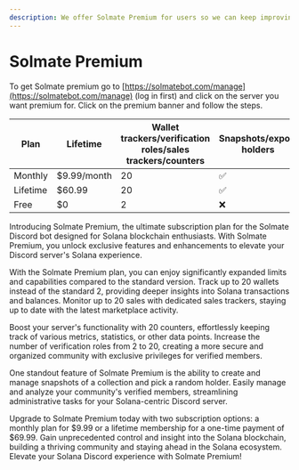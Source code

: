 ```yaml
---
description: We offer Solmate Premium for users so we can keep improving our features
---
```


# Solmate Premium

To get Solmate premium go to [https://solmatebot.com/manage](https://solmatebot.com/manage) (log in first) and click on the server you want premium for. Click on the premium banner and follow the steps.&#x20;

<table><thead><tr><th>Plan</th><th>Lifetime</th><th data-type="number">Wallet trackers/verification roles/sales trackers/counters</th><th>Snapshots/export holders</th></tr></thead><tbody><tr><td>Monthly</td><td>$9.99/month</td><td>20</td><td>✅</td></tr><tr><td>Lifetime</td><td>$60.99</td><td>20</td><td>✅</td></tr><tr><td>Free</td><td>$0</td><td>2</td><td>❌</td></tr></tbody></table>

Introducing Solmate Premium, the ultimate subscription plan for the Solmate Discord bot designed for Solana blockchain enthusiasts. With Solmate Premium, you unlock exclusive features and enhancements to elevate your Discord server's Solana experience.

With the Solmate Premium plan, you can enjoy significantly expanded limits and capabilities compared to the standard version. Track up to 20 wallets instead of the standard 2, providing deeper insights into Solana transactions and balances. Monitor up to 20 sales with dedicated sales trackers, staying up to date with the latest marketplace activity.

Boost your server's functionality with 20 counters, effortlessly keeping track of various metrics, statistics, or other data points. Increase the number of verification roles from 2 to 20, creating a more secure and organized community with exclusive privileges for verified members.

One standout feature of Solmate Premium is the ability to create and manage snapshots of a collection and pick a random holder. Easily manage and analyze your community's verified members, streamlining administrative tasks for your Solana-centric Discord server.

Upgrade to Solmate Premium today with two subscription options: a monthly plan for $9.99 or a lifetime membership for a one-time payment of $69.99. Gain unprecedented control and insight into the Solana blockchain, building a thriving community and staying ahead in the Solana ecosystem. Elevate your Solana Discord experience with Solmate Premium!
